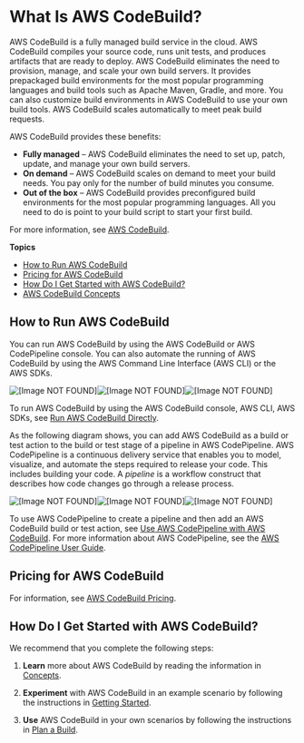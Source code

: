 # What Is AWS CodeBuild?<a name="welcome"></a>

AWS CodeBuild is a fully managed build service in the cloud\. AWS CodeBuild compiles your source code, runs unit tests, and produces artifacts that are ready to deploy\. AWS CodeBuild eliminates the need to provision, manage, and scale your own build servers\. It provides prepackaged build environments for the most popular programming languages and build tools such as Apache Maven, Gradle, and more\. You can also customize build environments in AWS CodeBuild to use your own build tools\. AWS CodeBuild scales automatically to meet peak build requests\.

AWS CodeBuild provides these benefits:
+ **Fully managed** – AWS CodeBuild eliminates the need to set up, patch, update, and manage your own build servers\.
+ **On demand** – AWS CodeBuild scales on demand to meet your build needs\. You pay only for the number of build minutes you consume\.
+ **Out of the box** – AWS CodeBuild provides preconfigured build environments for the most popular programming languages\. All you need to do is point to your build script to start your first build\.

For more information, see [AWS CodeBuild](https://aws.amazon.com/codebuild/)\.

**Topics**
+ [How to Run AWS CodeBuild](#welcome-quick-look)
+ [Pricing for AWS CodeBuild](#welcome-pricing)
+ [How Do I Get Started with AWS CodeBuild?](#welcome-getting-started)
+ [AWS CodeBuild Concepts](concepts.md)

## How to Run AWS CodeBuild<a name="welcome-quick-look"></a>

You can run AWS CodeBuild by using the AWS CodeBuild or AWS CodePipeline console\. You can also automate the running of AWS CodeBuild by using the AWS Command Line Interface \(AWS CLI\) or the AWS SDKs\.

![\[Image NOT FOUND\]](http://docs.aws.amazon.com/codebuild/latest/userguide/images/overview.png)![\[Image NOT FOUND\]](http://docs.aws.amazon.com/codebuild/latest/userguide/)![\[Image NOT FOUND\]](http://docs.aws.amazon.com/codebuild/latest/userguide/)

To run AWS CodeBuild by using the AWS CodeBuild console, AWS CLI, AWS SDKs, see [Run AWS CodeBuild Directly](how-to-run.md)\.

As the following diagram shows, you can add AWS CodeBuild as a build or test action to the build or test stage of a pipeline in AWS CodePipeline\. AWS CodePipeline is a continuous delivery service that enables you to model, visualize, and automate the steps required to release your code\. This includes building your code\. A *pipeline* is a workflow construct that describes how code changes go through a release process\.

![\[Image NOT FOUND\]](http://docs.aws.amazon.com/codebuild/latest/userguide/images/pipeline.png)![\[Image NOT FOUND\]](http://docs.aws.amazon.com/codebuild/latest/userguide/)![\[Image NOT FOUND\]](http://docs.aws.amazon.com/codebuild/latest/userguide/)

To use AWS CodePipeline to create a pipeline and then add an AWS CodeBuild build or test action, see [Use AWS CodePipeline with AWS CodeBuild](how-to-create-pipeline.md)\. For more information about AWS CodePipeline, see the [AWS CodePipeline User Guide](https://docs.aws.amazon.com/codepipeline/latest/userguide/)\.

## Pricing for AWS CodeBuild<a name="welcome-pricing"></a>

For information, see [AWS CodeBuild Pricing](http://aws.amazon.com/codebuild/pricing)\.

## How Do I Get Started with AWS CodeBuild?<a name="welcome-getting-started"></a>

We recommend that you complete the following steps:

1. **Learn** more about AWS CodeBuild by reading the information in [Concepts](concepts.md)\.

1. **Experiment** with AWS CodeBuild in an example scenario by following the instructions in [Getting Started](getting-started.md)\.

1. **Use** AWS CodeBuild in your own scenarios by following the instructions in [Plan a Build](planning.md)\.